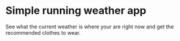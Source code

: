 # Simple running weather app

See what the current weather is where your are right now and get the recommended clothes to wear.
